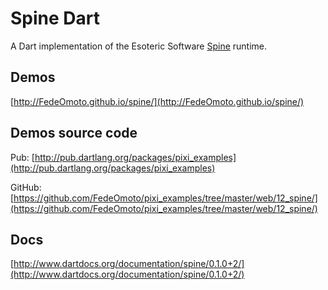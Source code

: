 # Spine Dart

A Dart implementation of the Esoteric Software [Spine](http://esotericsoftware.com/) runtime.

## Demos

[http://FedeOmoto.github.io/spine/](http://FedeOmoto.github.io/spine/)

## Demos source code

Pub: [http://pub.dartlang.org/packages/pixi_examples](http://pub.dartlang.org/packages/pixi_examples)

GitHub: [https://github.com/FedeOmoto/pixi_examples/tree/master/web/12_spine/](https://github.com/FedeOmoto/pixi_examples/tree/master/web/12_spine/)

## Docs

[http://www.dartdocs.org/documentation/spine/0.1.0+2/](http://www.dartdocs.org/documentation/spine/0.1.0+2/)

